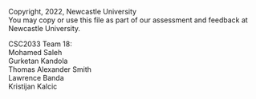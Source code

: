 Copyright, 2022, Newcastle University<br/>
You may copy or use this file as part of our assessment and feedback at
Newcastle University.<br/>

 CSC2033 Team 18:<br/>
 Mohamed Saleh<br/>
 Gurketan Kandola<br/>
 Thomas Alexander Smith<br/>
 Lawrence Banda<br/>
 Kristijan Kalcic